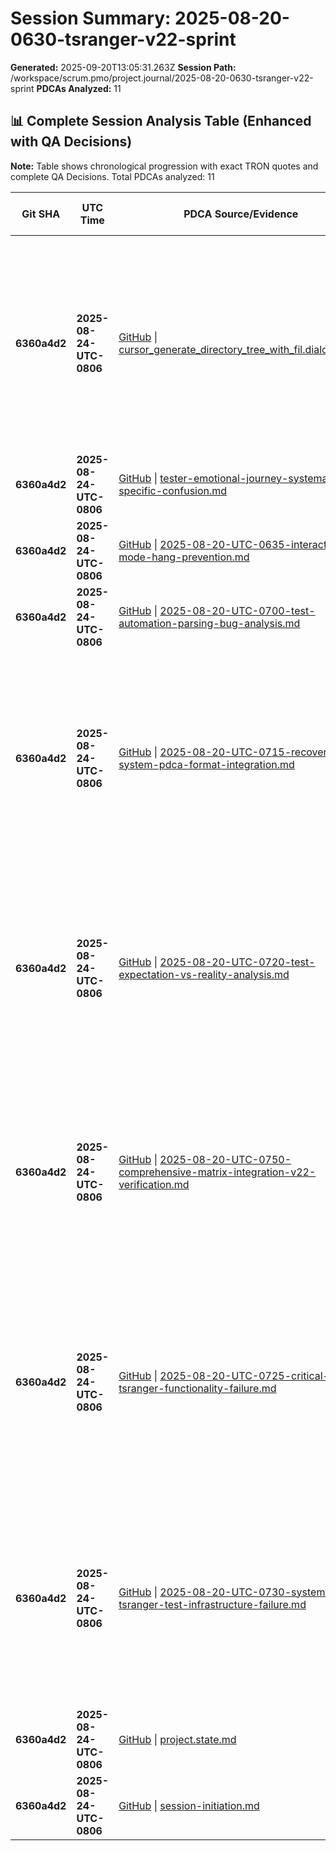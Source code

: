 # Session Summary: 2025-08-20-0630-tsranger-v22-sprint

**Generated:** 2025-09-20T13:05:31.263Z
**Session Path:** /workspace/scrum.pmo/project.journal/2025-08-20-0630-tsranger-v22-sprint
**PDCAs Analyzed:** 11

## **📊 Complete Session Analysis Table (Enhanced with QA Decisions)**

**Note:** Table shows chronological progression with exact TRON quotes and complete QA Decisions. Total PDCAs analyzed: 11

| **Git SHA** | **UTC Time** | **PDCA Source/Evidence** | **Exact TRON Quotes** | **QA Decisions** | **Key Learning/Achievement** |
|-------------|--------------|--------------------------|------------------------|------------------|-----------------------------|
| **6360a4d2** | **2025-08-24-UTC-0806** | [GitHub](https://github.com/Cerulean-Circle-GmbH/Web4Articles/blob/dev/2025-09-19-UTC-1657/scrum.pmo/project.journal/2025-08-20-0630-tsranger-v22-sprint/cursor_generate_directory_tree_with_fil.dialouge.md) \| [cursor_generate_directory_tree_with_fil.dialouge.md](N/A) | `` | - [x] **IMPLICIT ROLE SWITCH RECOGNIZED**: Developer → PO during Sprint 19 planning - [x] **SPRINT 19 STRUCTURE CREATED**: Mount Everest journey, planning, requirements - [x] **USER STORY EXCELLENCE**... | **Interactive Mode Hang Prevention - Critical Testing Process Failure** |
| **6360a4d2** | **2025-08-24-UTC-0806** | [GitHub](https://github.com/Cerulean-Circle-GmbH/Web4Articles/blob/dev/2025-09-19-UTC-1657/scrum.pmo/project.journal/2025-08-20-0630-tsranger-v22-sprint/diary/tester-emotional-journey-systematic-vs-specific-confusion.md) \| [tester-emotional-journey-systematic-vs-specific-confusion.md](N/A) | `` | No decisions | **vs specific confusion.md** |
| **6360a4d2** | **2025-08-24-UTC-0806** | [GitHub](https://github.com/Cerulean-Circle-GmbH/Web4Articles/blob/dev/2025-09-19-UTC-1657/scrum.pmo/project.journal/2025-08-20-0630-tsranger-v22-sprint/pdca/role/developer/2025-08-20-UTC-0635-interactive-mode-hang-prevention.md) \| [2025-08-20-UTC-0635-interactive-mode-hang-prevention.md](N/A) | `` | No decisions | **Interactive Mode Hang Prevention - Critical Testing Process Failure** |
| **6360a4d2** | **2025-08-24-UTC-0806** | [GitHub](https://github.com/Cerulean-Circle-GmbH/Web4Articles/blob/dev/2025-09-19-UTC-1657/scrum.pmo/project.journal/2025-08-20-0630-tsranger-v22-sprint/pdca/role/developer/2025-08-20-UTC-0700-test-automation-parsing-bug-analysis.md) \| [2025-08-20-UTC-0700-test-automation-parsing-bug-analysis.md](N/A) | `` | No decisions | **Test Automation Parsing Bug - Critical Output Parsing Failure** |
| **6360a4d2** | **2025-08-24-UTC-0806** | [GitHub](https://github.com/Cerulean-Circle-GmbH/Web4Articles/blob/dev/2025-09-19-UTC-1657/scrum.pmo/project.journal/2025-08-20-0630-tsranger-v22-sprint/pdca/role/developer/2025-08-20-UTC-0715-recovery-system-pdca-format-integration.md) \| [2025-08-20-UTC-0715-recovery-system-pdca-format-integration.md](N/A) | `` | - [x] Comprehensive PDCA format requirements documented - [x] All 6 role-specific recovery processes updated - [x] Main recovery processes enhanced with format requirements - [ ] Validation against ac... | **Recovery System PDCA Format Integration - Universal Format Compliance** |
| **6360a4d2** | **2025-08-24-UTC-0806** | [GitHub](https://github.com/Cerulean-Circle-GmbH/Web4Articles/blob/dev/2025-09-19-UTC-1657/scrum.pmo/project.journal/2025-08-20-0630-tsranger-v22-sprint/pdca/role/developer/2025-08-20-UTC-0720-test-expectation-vs-reality-analysis.md) \| [2025-08-20-UTC-0720-test-expectation-vs-reality-analysis.md](N/A) | `` | - [x] Parsing logic fixed - successfully extracts class names from command prompt - [x] Test execution working - no more parsing failures - [ ] **CRITICAL:** Determine correct expectations for Test 1-... | **Test Expectation vs Reality Analysis - Parsing Fixed, Expectations Questioned** |
| **6360a4d2** | **2025-08-24-UTC-0806** | [GitHub](https://github.com/Cerulean-Circle-GmbH/Web4Articles/blob/dev/2025-09-19-UTC-1657/scrum.pmo/project.journal/2025-08-20-0630-tsranger-v22-sprint/pdca/role/developer/2025-08-20-UTC-0750-comprehensive-matrix-integration-v22-verification.md) \| [2025-08-20-UTC-0750-comprehensive-matrix-integration-v22-verification.md](N/A) | `` | - [x] **Self-Containment Applied:** Copied comprehensive testing matrix to all TSRanger version test directories per UCP - [x] **v2.2 Verification:** Confirmed TSRanger v2.2 has comprehensive test aut... | **0750 comprehensive matrix integration v22 verification.md** |
| **6360a4d2** | **2025-08-24-UTC-0806** | [GitHub](https://github.com/Cerulean-Circle-GmbH/Web4Articles/blob/dev/2025-09-19-UTC-1657/scrum.pmo/project.journal/2025-08-20-0630-tsranger-v22-sprint/pdca/role/tester/2025-08-20-UTC-0725-critical-tsranger-functionality-failure.md) \| [2025-08-20-UTC-0725-critical-tsranger-functionality-failure.md](N/A) | `` | - [x] **Test Automation Working:** Parsing logic correctly extracts class names from TSRanger output - [x] **Critical Discovery:** TSRanger v2.2 completely broken - no navigation functionality working... | **Critical TSRanger v2.2 Functionality Failure - Complete Navigation Breakdown** |
| **6360a4d2** | **2025-08-24-UTC-0806** | [GitHub](https://github.com/Cerulean-Circle-GmbH/Web4Articles/blob/dev/2025-09-19-UTC-1657/scrum.pmo/project.journal/2025-08-20-0630-tsranger-v22-sprint/pdca/role/tester/2025-08-20-UTC-0730-systemic-tsranger-test-infrastructure-failure.md) \| [2025-08-20-UTC-0730-systemic-tsranger-test-infrastructure-failure.md](N/A) | `` | - [x] **Critical Error Identified:** Previous analysis incorrectly blamed v2.2-specific functionality failure - [x] **Systemic Issue Confirmed:** ALL TSRanger versions have identical test failure patt... | **Systemic TSRanger Test Infrastructure Failure - ALL Versions Broken** |
| **6360a4d2** | **2025-08-24-UTC-0806** | [GitHub](https://github.com/Cerulean-Circle-GmbH/Web4Articles/blob/dev/2025-09-19-UTC-1657/scrum.pmo/project.journal/2025-08-20-0630-tsranger-v22-sprint/project.state.md) \| [project.state.md](N/A) | `` | No decisions | **** |
| **6360a4d2** | **2025-08-24-UTC-0806** | [GitHub](https://github.com/Cerulean-Circle-GmbH/Web4Articles/blob/dev/2025-09-19-UTC-1657/scrum.pmo/project.journal/2025-08-20-0630-tsranger-v22-sprint/session-initiation.md) \| [session-initiation.md](N/A) | `` | No decisions | **** |
